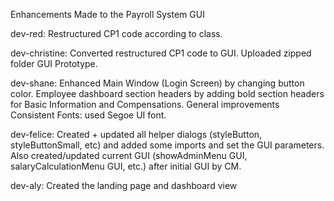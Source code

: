 Enhancements Made to the Payroll System GUI

dev-red: Restructured CP1 code according to class.

dev-christine: Converted restructured CP1 code to GUI. Uploaded zipped folder GUI Prototype.

dev-shane: Enhanced Main Window (Login Screen) by changing button color. Employee dashboard section headers by adding bold section headers for Basic Information and Compensations. General improvements Consistent Fonts: used Segoe UI font.

dev-felice: Created + updated all helper dialogs (styleButton, styleButtonSmall, etc) and added some imports and set the GUI parameters. Also created/updated current GUI (showAdminMenu GUI, salaryCalculationMenu GUI, etc.) after initial GUI by CM.

dev-aly: Created the landing page and dashboard view
